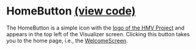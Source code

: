 # HomeButton [(view code)](https://github.com/jpiland16/hmv_test/blob/master/src/components/visualizer-screen/HomeButton.js)

The HomeButton is a simple icon with the [logo of the HMV Project](https://github.com/jpiland16/hmv_test/blob/master/public/hmv-favicon-512.png) 
and appears in the top left of the Visualizer screen. Clicking this button takes you to the home page, i.e., the [WelcomeScreen](https://github.com/jpiland16/hmv_test/blob/master/documentation/subpages/WelcomeScreen.md).
